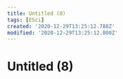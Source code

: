 ```yaml
---
title: Untitled (8)
tags: [ESci]
created: '2020-12-29T13:25:12.788Z'
modified: '2020-12-29T13:25:12.800Z'
---
```


# Untitled (8)

